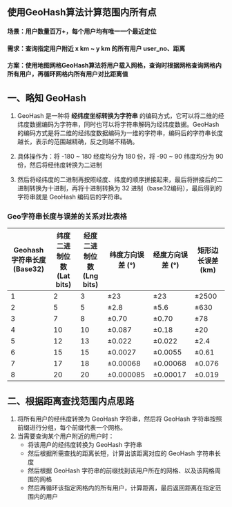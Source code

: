 
## 使用GeoHash算法计算范围内所有点
#### 场景：用户数量百万+，每个用户均有唯一一个最近定位
#### 需求：查询指定用户附近 x km ~ y km 的所有用户 user_no、距离
#### 方案：使用地图网格GeoHash算法将用户载入网格，查询时根据网格查询网格内所有用户，再循环网格内所有用户对比距离值

## 一、略知 GeoHash

1. GeoHash 是一种将 **经纬度坐标转换为字符串** 的编码方式，它可以将二维的经纬度数据编码为字符串，同时也可以将字符串解码为经纬度数据。GeoHash 的编码方式是将二维的经纬度数据编码为一维的字符串，编码后的字符串长度越长，表示的范围越精确，反之则越不精确。

2. 具体操作为：将 -180 ~ 180 经度均分为 180 份，将 -90 ~ 90 纬度均分为 90 份，然后将经纬度转换为二进制
3. 然后将经纬度的二进制再按照经度、纬度的顺序拼接起来，最后将拼接后的二进制转换为十进制，再将十进制转换为 32 进制（base32编码），最后得到的字符串就是 GeoHash 编码后的字符串。

### **Geo字符串长度与误差的关系对比表格**
| Geohash 字符串长度 (Base32) | 纬度二进制位数 (Lat bits) | 经度二进制位数 (Lng bits) | 纬度方向误差 (°) | 经度方向误差  (°) | 矩形边长误差 (km) |
| -------- | -------- | -------- | -------- | -------- | -------- |
| 1 | 2 | 3 | ±23 | ±23 | ±2500 |
| 2 | 5 | 5 | ±2.8 | ±5.6 | ±630 |
| 3 | 7 | 8 | ±0.70 | ±0.70 | ±78 |
| 4 | 10 | 10 | ±0.087 | ±0.18 | ±20 |
| 5 | 12 | 13 | ±0.022 | ±0.022 | ±2.4 |
| 6 | 15 | 15 | ±0.0027 | ±0.0055 | ±0.61 |
| 7 | 17 | 18 | ±0.00068 | ±0.00068 | ±0.076 |
| 8 | 20 | 20 | ±0.000085 | ±0.00017 | ±0.019 |

## 二、根据距离查找范围内点思路

1. 将所有用户的经纬度转换为 GeoHash 字符串，然后将 GeoHash 字符串按照前缀进行分组，每个前缀代表一个网格。
2. 当需要查询某个用户附近的用户时：
    - 将该用户的经纬度转换为 GeoHash 字符串
    - 然后根据所需查找的距离长短，计算出该距离对应的 GeoHash 字符串长度
    - 然后根据 GeoHash 字符串的前缀找到该用户所在的网格、以及该网格周围的网格
    - 然后再循环该指定网格内的所有用户，计算距离，最后返回距离在指定范围内的用户

